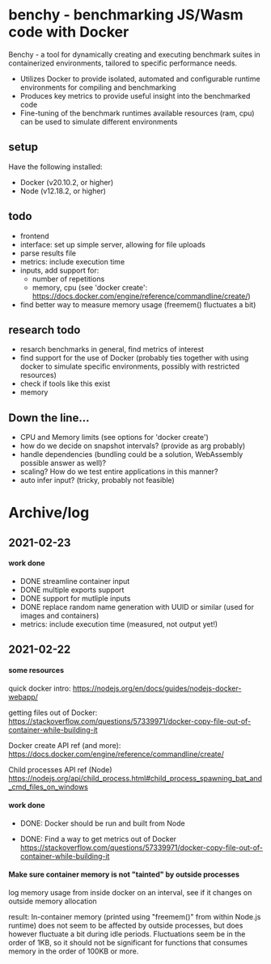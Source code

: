 # benchy - benchmarking JS/Wasm code with Docker

Benchy - a tool for dynamically creating and executing benchmark suites in containerized environments, tailored to specific performance needs.

- Utilizes Docker to provide isolated, automated and configurable runtime environments for compiling and benchmarking
- Produces key metrics to provide useful insight into the benchmarked code
- Fine-tuning of the benchmark runtimes available resources (ram, cpu) can be used to simulate different environments

## setup

Have the following installed:
- Docker (v20.10.2, or higher)
- Node (v12.18.2, or higher)   

## todo
- frontend
- interface: set up simple server, allowing for file uploads
- parse results file
- metrics: include execution time
- inputs, add support for: 
  - number of repetitions
  - memory, cpu (see 'docker create': https://docs.docker.com/engine/reference/commandline/create/)
- find better way to measure memory usage (freemem() fluctuates a bit)

## research todo
- resarch benchmarks in general, find metrics of interest
- find support for the use of Docker (probably ties together with using docker to simulate specific environments, possibly with restricted resources)
- check if tools like this exist
- memory 

## Down the line...

- CPU and Memory limits (see options for 'docker create')
- how do we decide on snapshot intervals? (provide as arg probably)
- handle dependencies (bundling could be a solution, WebAssembly possible answer as well)?
- scaling? How do we test entire applications in this manner?
- auto infer input? (tricky, probably not feasible)


# Archive/log

## 2021-02-23

#### work done
- DONE streamline container input
- DONE multiple exports support
- DONE support for mutliple inputs
- DONE replace random name generation with UUID or similar (used for images and containers)
- metrics: include execution time (measured, not output yet!)


## 2021-02-22

#### some resources

quick docker intro:
https://nodejs.org/en/docs/guides/nodejs-docker-webapp/

getting files out of Docker:
https://stackoverflow.com/questions/57339971/docker-copy-file-out-of-container-while-building-it

Docker create API ref (and more):
https://docs.docker.com/engine/reference/commandline/create/

Child processes API ref (Node)
https://nodejs.org/api/child_process.html#child_process_spawning_bat_and_cmd_files_on_windows


#### work done 
- DONE: Docker should be run and built from Node

- DONE: Find a way to get metrics out of Docker
https://stackoverflow.com/questions/57339971/docker-copy-file-out-of-container-while-building-it

#### Make sure container memory is not "tainted" by outside processes
log memory usage from inside docker on an interval, see if it changes on outside memory allocation

result: In-container memory (printed using "freemem()" from within Node.js runtime) does not 
seem to be affected by outside processes, but does however fluctuate a bit during idle periods.
Fluctuations seem be in the order of 1KB, so it should not be significant for functions that 
consumes memory in the order of 100KB or more. 